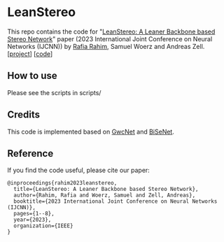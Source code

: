 # LeanStereo

This repo contains the code
for "[LeanStereo: A Leaner Backbone based Stereo
Network](https://ieeexplore.ieee.org/document/10191380)" paper (2023 International Joint Conference on Neural Networks (IJCNN)) by [Rafia Rahim](https://www.linkedin.com/in/rafiarahim/), Samuel Woerz and Andreas
Zell.  [[project](https://uni-tuebingen.de/fakultaeten/mathematisch-naturwissenschaftliche-fakultaet/fachbereiche/informatik/lehrstuehle/kognitive-systeme/projects/deepstereovision/)] [[code](https://github.com/cogsys-tuebingen/LeanStereo)]

## How to use

Please see the scripts in scripts/

## Credits

This code is implemented based on [GwcNet](https://github.com/xy-guo/GwcNet) and [BiSeNet](https://github.com/CoinCheung/BiSeNet).
## Reference

If you find the code useful, please cite our paper:

```
@inproceedings{rahim2023leanstereo,
  title={LeanStereo: A Leaner Backbone based Stereo Network},
  author={Rahim, Rafia and Woerz, Samuel and Zell, Andreas},
  booktitle={2023 International Joint Conference on Neural Networks (IJCNN)},
  pages={1--8},
  year={2023},
  organization={IEEE}
}

```
